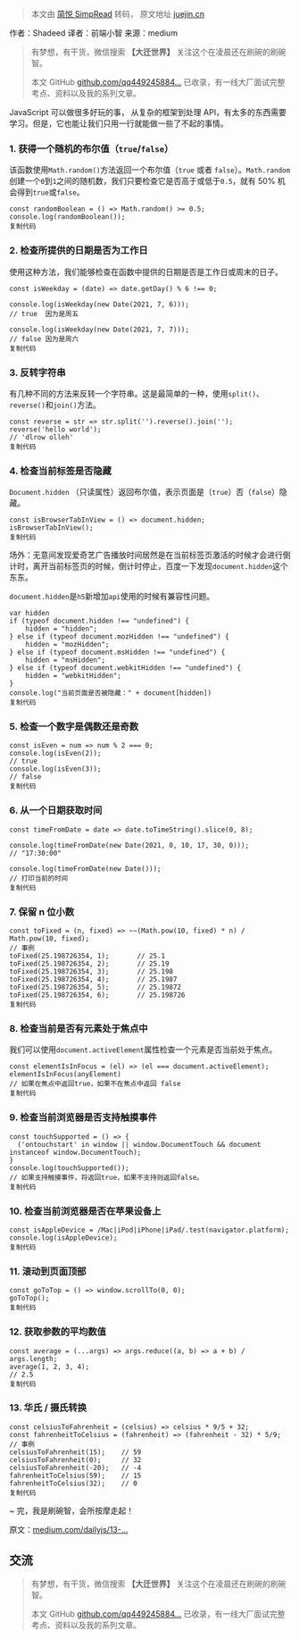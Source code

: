 > 本文由 [简悦 SimpRead](http://ksria.com/simpread/) 转码， 原文地址 [juejin.cn](https://juejin.cn/post/6997930259953745950)

作者：Shadeed 译者：前端小智 来源：medium

> 有梦想，有干货，微信搜索 **【大迁世界】** 关注这个在凌晨还在刷碗的刷碗智。
> 
> 本文 GitHub [github.com/qq449245884…](https://link.juejin.cn?target=https%3A%2F%2Fgithub.com%2Fqq449245884%2Fxiaozhi "https://github.com/qq449245884/xiaozhi") 已收录，有一线大厂面试完整考点、资料以及我的系列文章。

JavaScript 可以做很多好玩的事， 从复杂的框架到处理 API，有太多的东西需要学习。但是，它也能让我们只用一行就能做一些了不起的事情。

### 1. 获得一个随机的布尔值（`true`/`false`）

该函数使用`Math.random()`方法返回一个布尔值（`true` 或者 `false`）。`Math.random`创建一个`0`到`1`之间的随机数，我们只要检查它是否高于或低于`0.5`，就有 50% 机会得到`true`或`false`。

```
const randomBoolean = () => Math.random() >= 0.5;
console.log(randomBoolean());
复制代码
```

### 2. 检查所提供的日期是否为工作日

使用这种方法，我们能够检查在函数中提供的日期是否是工作日或周末的日子。

```
const isWeekday = (date) => date.getDay() % 6 !== 0;

console.log(isWeekday(new Date(2021, 7, 6)));
// true  因为是周五

console.log(isWeekday(new Date(2021, 7, 7)));
// false 因为是周六
复制代码
```

### 3. 反转字符串

有几种不同的方法来反转一个字符串。这是最简单的一种，使用`split()`、`reverse()`和`join()`方法。

```
const reverse = str => str.split('').reverse().join('');
reverse('hello world');     
// 'dlrow olleh'
复制代码
```

### 4. 检查当前标签是否隐藏

`Document.hidden` （只读属性）返回布尔值，表示页面是（`true`）否（`false`）隐藏。

```
const isBrowserTabInView = () => document.hidden;
isBrowserTabInView();
复制代码
```

场外：无意间发现爱奇艺广告播放时间居然是在当前标签页激活的时候才会进行倒计时，离开当前标签页的时候，倒计时停止，百度一下发现`document.hidden`这个东东。

`document.hidden`是`h5`新增加`api`使用的时候有兼容性问题。

```
var hidden
if (typeof document.hidden !== "undefined") {
    hidden = "hidden";
} else if (typeof document.mozHidden !== "undefined") {
    hidden = "mozHidden";
} else if (typeof document.msHidden !== "undefined") {
    hidden = "msHidden";
} else if (typeof document.webkitHidden !== "undefined") {
    hidden = "webkitHidden";
}
console.log("当前页面是否被隐藏：" + document[hidden])
复制代码
```

### 5. 检查一个数字是偶数还是奇数

```
const isEven = num => num % 2 === 0;
console.log(isEven(2));
// true
console.log(isEven(3));
// false
复制代码
```

### 6. 从一个日期获取时间

```
const timeFromDate = date => date.toTimeString().slice(0, 8);

console.log(timeFromDate(new Date(2021, 0, 10, 17, 30, 0))); 
// "17:30:00"

console.log(timeFromDate(new Date()));
// 打印当前的时间
复制代码
```

### 7. 保留 n 位小数

```
const toFixed = (n, fixed) => ~~(Math.pow(10, fixed) * n) / Math.pow(10, fixed);
// 事例
toFixed(25.198726354, 1);       // 25.1
toFixed(25.198726354, 2);       // 25.19
toFixed(25.198726354, 3);       // 25.198
toFixed(25.198726354, 4);       // 25.1987
toFixed(25.198726354, 5);       // 25.19872
toFixed(25.198726354, 6);       // 25.198726
复制代码
```

### 8. 检查当前是否有元素处于焦点中

我们可以使用`document.activeElement`属性检查一个元素是否当前处于焦点。

```
const elementIsInFocus = (el) => (el === document.activeElement);
elementIsInFocus(anyElement)
// 如果在焦点中返回true，如果不在焦点中返回 false
复制代码
```

### 9. 检查当前浏览器是否支持触摸事件

```
const touchSupported = () => {
  ('ontouchstart' in window || window.DocumentTouch && document instanceof window.DocumentTouch);
}
console.log(touchSupported());
// 如果支持触摸事件，将返回true，如果不支持则返回false。
复制代码
```

### 10. 检查当前浏览器是否在苹果设备上

```
const isAppleDevice = /Mac|iPod|iPhone|iPad/.test(navigator.platform);
console.log(isAppleDevice);
复制代码
```

### 11. 滚动到页面顶部

```
const goToTop = () => window.scrollTo(0, 0);
goToTop();
复制代码
```

### 12. 获取参数的平均数值

```
const average = (...args) => args.reduce((a, b) => a + b) / args.length;
average(1, 2, 3, 4);
// 2.5
复制代码
```

### 13. 华氏 / 摄氏转换

```
const celsiusToFahrenheit = (celsius) => celsius * 9/5 + 32;
const fahrenheitToCelsius = (fahrenheit) => (fahrenheit - 32) * 5/9;
// 事例
celsiusToFahrenheit(15);    // 59
celsiusToFahrenheit(0);     // 32
celsiusToFahrenheit(-20);   // -4
fahrenheitToCelsius(59);    // 15
fahrenheitToCelsius(32);    // 0
复制代码
```

~ 完，我是刷碗智，会所按摩走起！

原文：[medium.com/dailyjs/13-…](https://link.juejin.cn?target=https%3A%2F%2Fmedium.com%2Fdailyjs%2F13-javascript-one-liners-thatll-make-you-look-like-a-pro-29a27b6f51cb "https://medium.com/dailyjs/13-javascript-one-liners-thatll-make-you-look-like-a-pro-29a27b6f51cb")

交流
--

> 有梦想，有干货，微信搜索 **【大迁世界】** 关注这个在凌晨还在刷碗的刷碗智。
> 
> 本文 GitHub [github.com/qq449245884…](https://link.juejin.cn?target=https%3A%2F%2Fgithub.com%2Fqq449245884%2Fxiaozhi "https://github.com/qq449245884/xiaozhi") 已收录，有一线大厂面试完整考点、资料以及我的系列文章。